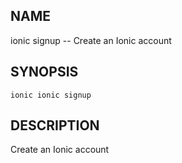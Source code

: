 
## NAME
ionic signup -- Create an Ionic account
  
## SYNOPSIS
    ionic ionic signup 
  
## DESCRIPTION
Create an Ionic account






